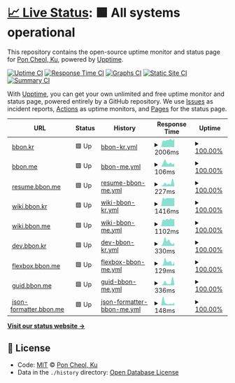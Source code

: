 # [📈 Live Status](https://uptime.bbon.me): <!--live status--> **🟩 All systems operational**

This repository contains the open-source uptime monitor and status page for [Pon Cheol, Ku](http://bbon.kr), powered by [Upptime](https://github.com/upptime/upptime).

[![Uptime CI](https://github.com/koj-co/upptime/workflows/Uptime%20CI/badge.svg)](https://github.com/koj-co/upptime/actions?query=workflow%3A%22Uptime+CI%22)
[![Response Time CI](https://github.com/koj-co/upptime/workflows/Response%20Time%20CI/badge.svg)](https://github.com/koj-co/upptime/actions?query=workflow%3A%22Response+Time+CI%22)
[![Graphs CI](https://github.com/koj-co/upptime/workflows/Graphs%20CI/badge.svg)](https://github.com/koj-co/upptime/actions?query=workflow%3A%22Graphs+CI%22)
[![Static Site CI](https://github.com/koj-co/upptime/workflows/Static%20Site%20CI/badge.svg)](https://github.com/koj-co/upptime/actions?query=workflow%3A%22Static+Site+CI%22)
[![Summary CI](https://github.com/koj-co/upptime/workflows/Summary%20CI/badge.svg)](https://github.com/koj-co/upptime/actions?query=workflow%3A%22Summary+CI%22)

With [Upptime](https://upptime.js.org), you can get your own unlimited and free uptime monitor and status page, powered entirely by a GitHub repository. We use [Issues](https://github.com/bbonkr/upptime/issues) as incident reports, [Actions](https://github.com/bbonkr/upptime/actions) as uptime monitors, and [Pages](https://uptime.bbon.me) for the status page.

<!--start: status pages-->
<!-- This summary is generated by Upptime (https://github.com/upptime/upptime) -->
<!-- Do not edit this manually, your changes will be overwritten -->
<!-- prettier-ignore -->
| URL | Status | History | Response Time | Uptime |
| --- | ------ | ------- | ------------- | ------ |
| <img alt="" src="https://favicons.githubusercontent.com/bbon.kr" height="13"> [bbon.kr](https://bbon.kr) | 🟩 Up | [bbon-kr.yml](https://github.com/bbonkr/uptime/commits/HEAD/history/bbon-kr.yml) | <details><summary><img alt="Response time graph" src="./graphs/bbon-kr/response-time-week.png" height="20"> 2006ms</summary><br><a href="https://uptime.bbon.me/history/bbon-kr"><img alt="Response time 1759" src="https://img.shields.io/endpoint?url=https%3A%2F%2Fraw.githubusercontent.com%2Fbbonkr%2Fuptime%2FHEAD%2Fapi%2Fbbon-kr%2Fresponse-time.json"></a><br><a href="https://uptime.bbon.me/history/bbon-kr"><img alt="24-hour response time 2088" src="https://img.shields.io/endpoint?url=https%3A%2F%2Fraw.githubusercontent.com%2Fbbonkr%2Fuptime%2FHEAD%2Fapi%2Fbbon-kr%2Fresponse-time-day.json"></a><br><a href="https://uptime.bbon.me/history/bbon-kr"><img alt="7-day response time 2006" src="https://img.shields.io/endpoint?url=https%3A%2F%2Fraw.githubusercontent.com%2Fbbonkr%2Fuptime%2FHEAD%2Fapi%2Fbbon-kr%2Fresponse-time-week.json"></a><br><a href="https://uptime.bbon.me/history/bbon-kr"><img alt="30-day response time 1722" src="https://img.shields.io/endpoint?url=https%3A%2F%2Fraw.githubusercontent.com%2Fbbonkr%2Fuptime%2FHEAD%2Fapi%2Fbbon-kr%2Fresponse-time-month.json"></a><br><a href="https://uptime.bbon.me/history/bbon-kr"><img alt="1-year response time 1759" src="https://img.shields.io/endpoint?url=https%3A%2F%2Fraw.githubusercontent.com%2Fbbonkr%2Fuptime%2FHEAD%2Fapi%2Fbbon-kr%2Fresponse-time-year.json"></a></details> | <details><summary><a href="https://uptime.bbon.me/history/bbon-kr">100.00%</a></summary><a href="https://uptime.bbon.me/history/bbon-kr"><img alt="All-time uptime 99.24%" src="https://img.shields.io/endpoint?url=https%3A%2F%2Fraw.githubusercontent.com%2Fbbonkr%2Fuptime%2FHEAD%2Fapi%2Fbbon-kr%2Fuptime.json"></a><br><a href="https://uptime.bbon.me/history/bbon-kr"><img alt="24-hour uptime 100.00%" src="https://img.shields.io/endpoint?url=https%3A%2F%2Fraw.githubusercontent.com%2Fbbonkr%2Fuptime%2FHEAD%2Fapi%2Fbbon-kr%2Fuptime-day.json"></a><br><a href="https://uptime.bbon.me/history/bbon-kr"><img alt="7-day uptime 100.00%" src="https://img.shields.io/endpoint?url=https%3A%2F%2Fraw.githubusercontent.com%2Fbbonkr%2Fuptime%2FHEAD%2Fapi%2Fbbon-kr%2Fuptime-week.json"></a><br><a href="https://uptime.bbon.me/history/bbon-kr"><img alt="30-day uptime 98.91%" src="https://img.shields.io/endpoint?url=https%3A%2F%2Fraw.githubusercontent.com%2Fbbonkr%2Fuptime%2FHEAD%2Fapi%2Fbbon-kr%2Fuptime-month.json"></a><br><a href="https://uptime.bbon.me/history/bbon-kr"><img alt="1-year uptime 99.24%" src="https://img.shields.io/endpoint?url=https%3A%2F%2Fraw.githubusercontent.com%2Fbbonkr%2Fuptime%2FHEAD%2Fapi%2Fbbon-kr%2Fuptime-year.json"></a></details>
| <img alt="" src="https://favicons.githubusercontent.com/bbon.me" height="13"> [bbon.me](https://bbon.me) | 🟩 Up | [bbon-me.yml](https://github.com/bbonkr/uptime/commits/HEAD/history/bbon-me.yml) | <details><summary><img alt="Response time graph" src="./graphs/bbon-me/response-time-week.png" height="20"> 106ms</summary><br><a href="https://uptime.bbon.me/history/bbon-me"><img alt="Response time 144" src="https://img.shields.io/endpoint?url=https%3A%2F%2Fraw.githubusercontent.com%2Fbbonkr%2Fuptime%2FHEAD%2Fapi%2Fbbon-me%2Fresponse-time.json"></a><br><a href="https://uptime.bbon.me/history/bbon-me"><img alt="24-hour response time 93" src="https://img.shields.io/endpoint?url=https%3A%2F%2Fraw.githubusercontent.com%2Fbbonkr%2Fuptime%2FHEAD%2Fapi%2Fbbon-me%2Fresponse-time-day.json"></a><br><a href="https://uptime.bbon.me/history/bbon-me"><img alt="7-day response time 106" src="https://img.shields.io/endpoint?url=https%3A%2F%2Fraw.githubusercontent.com%2Fbbonkr%2Fuptime%2FHEAD%2Fapi%2Fbbon-me%2Fresponse-time-week.json"></a><br><a href="https://uptime.bbon.me/history/bbon-me"><img alt="30-day response time 177" src="https://img.shields.io/endpoint?url=https%3A%2F%2Fraw.githubusercontent.com%2Fbbonkr%2Fuptime%2FHEAD%2Fapi%2Fbbon-me%2Fresponse-time-month.json"></a><br><a href="https://uptime.bbon.me/history/bbon-me"><img alt="1-year response time 144" src="https://img.shields.io/endpoint?url=https%3A%2F%2Fraw.githubusercontent.com%2Fbbonkr%2Fuptime%2FHEAD%2Fapi%2Fbbon-me%2Fresponse-time-year.json"></a></details> | <details><summary><a href="https://uptime.bbon.me/history/bbon-me">100.00%</a></summary><a href="https://uptime.bbon.me/history/bbon-me"><img alt="All-time uptime 100.00%" src="https://img.shields.io/endpoint?url=https%3A%2F%2Fraw.githubusercontent.com%2Fbbonkr%2Fuptime%2FHEAD%2Fapi%2Fbbon-me%2Fuptime.json"></a><br><a href="https://uptime.bbon.me/history/bbon-me"><img alt="24-hour uptime 100.00%" src="https://img.shields.io/endpoint?url=https%3A%2F%2Fraw.githubusercontent.com%2Fbbonkr%2Fuptime%2FHEAD%2Fapi%2Fbbon-me%2Fuptime-day.json"></a><br><a href="https://uptime.bbon.me/history/bbon-me"><img alt="7-day uptime 100.00%" src="https://img.shields.io/endpoint?url=https%3A%2F%2Fraw.githubusercontent.com%2Fbbonkr%2Fuptime%2FHEAD%2Fapi%2Fbbon-me%2Fuptime-week.json"></a><br><a href="https://uptime.bbon.me/history/bbon-me"><img alt="30-day uptime 100.00%" src="https://img.shields.io/endpoint?url=https%3A%2F%2Fraw.githubusercontent.com%2Fbbonkr%2Fuptime%2FHEAD%2Fapi%2Fbbon-me%2Fuptime-month.json"></a><br><a href="https://uptime.bbon.me/history/bbon-me"><img alt="1-year uptime 100.00%" src="https://img.shields.io/endpoint?url=https%3A%2F%2Fraw.githubusercontent.com%2Fbbonkr%2Fuptime%2FHEAD%2Fapi%2Fbbon-me%2Fuptime-year.json"></a></details>
| <img alt="" src="https://favicons.githubusercontent.com/resume.bbon.me" height="13"> [resume.bbon.me](https://resume.bbon.me) | 🟩 Up | [resume-bbon-me.yml](https://github.com/bbonkr/uptime/commits/HEAD/history/resume-bbon-me.yml) | <details><summary><img alt="Response time graph" src="./graphs/resume-bbon-me/response-time-week.png" height="20"> 227ms</summary><br><a href="https://uptime.bbon.me/history/resume-bbon-me"><img alt="Response time 350" src="https://img.shields.io/endpoint?url=https%3A%2F%2Fraw.githubusercontent.com%2Fbbonkr%2Fuptime%2FHEAD%2Fapi%2Fresume-bbon-me%2Fresponse-time.json"></a><br><a href="https://uptime.bbon.me/history/resume-bbon-me"><img alt="24-hour response time 67" src="https://img.shields.io/endpoint?url=https%3A%2F%2Fraw.githubusercontent.com%2Fbbonkr%2Fuptime%2FHEAD%2Fapi%2Fresume-bbon-me%2Fresponse-time-day.json"></a><br><a href="https://uptime.bbon.me/history/resume-bbon-me"><img alt="7-day response time 227" src="https://img.shields.io/endpoint?url=https%3A%2F%2Fraw.githubusercontent.com%2Fbbonkr%2Fuptime%2FHEAD%2Fapi%2Fresume-bbon-me%2Fresponse-time-week.json"></a><br><a href="https://uptime.bbon.me/history/resume-bbon-me"><img alt="30-day response time 243" src="https://img.shields.io/endpoint?url=https%3A%2F%2Fraw.githubusercontent.com%2Fbbonkr%2Fuptime%2FHEAD%2Fapi%2Fresume-bbon-me%2Fresponse-time-month.json"></a><br><a href="https://uptime.bbon.me/history/resume-bbon-me"><img alt="1-year response time 350" src="https://img.shields.io/endpoint?url=https%3A%2F%2Fraw.githubusercontent.com%2Fbbonkr%2Fuptime%2FHEAD%2Fapi%2Fresume-bbon-me%2Fresponse-time-year.json"></a></details> | <details><summary><a href="https://uptime.bbon.me/history/resume-bbon-me">100.00%</a></summary><a href="https://uptime.bbon.me/history/resume-bbon-me"><img alt="All-time uptime 100.00%" src="https://img.shields.io/endpoint?url=https%3A%2F%2Fraw.githubusercontent.com%2Fbbonkr%2Fuptime%2FHEAD%2Fapi%2Fresume-bbon-me%2Fuptime.json"></a><br><a href="https://uptime.bbon.me/history/resume-bbon-me"><img alt="24-hour uptime 100.00%" src="https://img.shields.io/endpoint?url=https%3A%2F%2Fraw.githubusercontent.com%2Fbbonkr%2Fuptime%2FHEAD%2Fapi%2Fresume-bbon-me%2Fuptime-day.json"></a><br><a href="https://uptime.bbon.me/history/resume-bbon-me"><img alt="7-day uptime 100.00%" src="https://img.shields.io/endpoint?url=https%3A%2F%2Fraw.githubusercontent.com%2Fbbonkr%2Fuptime%2FHEAD%2Fapi%2Fresume-bbon-me%2Fuptime-week.json"></a><br><a href="https://uptime.bbon.me/history/resume-bbon-me"><img alt="30-day uptime 100.00%" src="https://img.shields.io/endpoint?url=https%3A%2F%2Fraw.githubusercontent.com%2Fbbonkr%2Fuptime%2FHEAD%2Fapi%2Fresume-bbon-me%2Fuptime-month.json"></a><br><a href="https://uptime.bbon.me/history/resume-bbon-me"><img alt="1-year uptime 100.00%" src="https://img.shields.io/endpoint?url=https%3A%2F%2Fraw.githubusercontent.com%2Fbbonkr%2Fuptime%2FHEAD%2Fapi%2Fresume-bbon-me%2Fuptime-year.json"></a></details>
| <img alt="" src="https://favicons.githubusercontent.com/wiki.bbon.kr" height="13"> [wiki.bbon.kr](https://wiki.bbon.kr) | 🟩 Up | [wiki-bbon-kr.yml](https://github.com/bbonkr/uptime/commits/HEAD/history/wiki-bbon-kr.yml) | <details><summary><img alt="Response time graph" src="./graphs/wiki-bbon-kr/response-time-week.png" height="20"> 1416ms</summary><br><a href="https://uptime.bbon.me/history/wiki-bbon-kr"><img alt="Response time 1792" src="https://img.shields.io/endpoint?url=https%3A%2F%2Fraw.githubusercontent.com%2Fbbonkr%2Fuptime%2FHEAD%2Fapi%2Fwiki-bbon-kr%2Fresponse-time.json"></a><br><a href="https://uptime.bbon.me/history/wiki-bbon-kr"><img alt="24-hour response time 1397" src="https://img.shields.io/endpoint?url=https%3A%2F%2Fraw.githubusercontent.com%2Fbbonkr%2Fuptime%2FHEAD%2Fapi%2Fwiki-bbon-kr%2Fresponse-time-day.json"></a><br><a href="https://uptime.bbon.me/history/wiki-bbon-kr"><img alt="7-day response time 1416" src="https://img.shields.io/endpoint?url=https%3A%2F%2Fraw.githubusercontent.com%2Fbbonkr%2Fuptime%2FHEAD%2Fapi%2Fwiki-bbon-kr%2Fresponse-time-week.json"></a><br><a href="https://uptime.bbon.me/history/wiki-bbon-kr"><img alt="30-day response time 1567" src="https://img.shields.io/endpoint?url=https%3A%2F%2Fraw.githubusercontent.com%2Fbbonkr%2Fuptime%2FHEAD%2Fapi%2Fwiki-bbon-kr%2Fresponse-time-month.json"></a><br><a href="https://uptime.bbon.me/history/wiki-bbon-kr"><img alt="1-year response time 1792" src="https://img.shields.io/endpoint?url=https%3A%2F%2Fraw.githubusercontent.com%2Fbbonkr%2Fuptime%2FHEAD%2Fapi%2Fwiki-bbon-kr%2Fresponse-time-year.json"></a></details> | <details><summary><a href="https://uptime.bbon.me/history/wiki-bbon-kr">100.00%</a></summary><a href="https://uptime.bbon.me/history/wiki-bbon-kr"><img alt="All-time uptime 99.12%" src="https://img.shields.io/endpoint?url=https%3A%2F%2Fraw.githubusercontent.com%2Fbbonkr%2Fuptime%2FHEAD%2Fapi%2Fwiki-bbon-kr%2Fuptime.json"></a><br><a href="https://uptime.bbon.me/history/wiki-bbon-kr"><img alt="24-hour uptime 100.00%" src="https://img.shields.io/endpoint?url=https%3A%2F%2Fraw.githubusercontent.com%2Fbbonkr%2Fuptime%2FHEAD%2Fapi%2Fwiki-bbon-kr%2Fuptime-day.json"></a><br><a href="https://uptime.bbon.me/history/wiki-bbon-kr"><img alt="7-day uptime 100.00%" src="https://img.shields.io/endpoint?url=https%3A%2F%2Fraw.githubusercontent.com%2Fbbonkr%2Fuptime%2FHEAD%2Fapi%2Fwiki-bbon-kr%2Fuptime-week.json"></a><br><a href="https://uptime.bbon.me/history/wiki-bbon-kr"><img alt="30-day uptime 98.97%" src="https://img.shields.io/endpoint?url=https%3A%2F%2Fraw.githubusercontent.com%2Fbbonkr%2Fuptime%2FHEAD%2Fapi%2Fwiki-bbon-kr%2Fuptime-month.json"></a><br><a href="https://uptime.bbon.me/history/wiki-bbon-kr"><img alt="1-year uptime 99.12%" src="https://img.shields.io/endpoint?url=https%3A%2F%2Fraw.githubusercontent.com%2Fbbonkr%2Fuptime%2FHEAD%2Fapi%2Fwiki-bbon-kr%2Fuptime-year.json"></a></details>
| <img alt="" src="https://favicons.githubusercontent.com/wiki.bbon.me" height="13"> [wiki.bbon.me](https://wiki.bbon.me) | 🟩 Up | [wiki-bbon-me.yml](https://github.com/bbonkr/uptime/commits/HEAD/history/wiki-bbon-me.yml) | <details><summary><img alt="Response time graph" src="./graphs/wiki-bbon-me/response-time-week.png" height="20"> 1102ms</summary><br><a href="https://uptime.bbon.me/history/wiki-bbon-me"><img alt="Response time 1283" src="https://img.shields.io/endpoint?url=https%3A%2F%2Fraw.githubusercontent.com%2Fbbonkr%2Fuptime%2FHEAD%2Fapi%2Fwiki-bbon-me%2Fresponse-time.json"></a><br><a href="https://uptime.bbon.me/history/wiki-bbon-me"><img alt="24-hour response time 1145" src="https://img.shields.io/endpoint?url=https%3A%2F%2Fraw.githubusercontent.com%2Fbbonkr%2Fuptime%2FHEAD%2Fapi%2Fwiki-bbon-me%2Fresponse-time-day.json"></a><br><a href="https://uptime.bbon.me/history/wiki-bbon-me"><img alt="7-day response time 1102" src="https://img.shields.io/endpoint?url=https%3A%2F%2Fraw.githubusercontent.com%2Fbbonkr%2Fuptime%2FHEAD%2Fapi%2Fwiki-bbon-me%2Fresponse-time-week.json"></a><br><a href="https://uptime.bbon.me/history/wiki-bbon-me"><img alt="30-day response time 1019" src="https://img.shields.io/endpoint?url=https%3A%2F%2Fraw.githubusercontent.com%2Fbbonkr%2Fuptime%2FHEAD%2Fapi%2Fwiki-bbon-me%2Fresponse-time-month.json"></a><br><a href="https://uptime.bbon.me/history/wiki-bbon-me"><img alt="1-year response time 1283" src="https://img.shields.io/endpoint?url=https%3A%2F%2Fraw.githubusercontent.com%2Fbbonkr%2Fuptime%2FHEAD%2Fapi%2Fwiki-bbon-me%2Fresponse-time-year.json"></a></details> | <details><summary><a href="https://uptime.bbon.me/history/wiki-bbon-me">100.00%</a></summary><a href="https://uptime.bbon.me/history/wiki-bbon-me"><img alt="All-time uptime 99.66%" src="https://img.shields.io/endpoint?url=https%3A%2F%2Fraw.githubusercontent.com%2Fbbonkr%2Fuptime%2FHEAD%2Fapi%2Fwiki-bbon-me%2Fuptime.json"></a><br><a href="https://uptime.bbon.me/history/wiki-bbon-me"><img alt="24-hour uptime 100.00%" src="https://img.shields.io/endpoint?url=https%3A%2F%2Fraw.githubusercontent.com%2Fbbonkr%2Fuptime%2FHEAD%2Fapi%2Fwiki-bbon-me%2Fuptime-day.json"></a><br><a href="https://uptime.bbon.me/history/wiki-bbon-me"><img alt="7-day uptime 100.00%" src="https://img.shields.io/endpoint?url=https%3A%2F%2Fraw.githubusercontent.com%2Fbbonkr%2Fuptime%2FHEAD%2Fapi%2Fwiki-bbon-me%2Fuptime-week.json"></a><br><a href="https://uptime.bbon.me/history/wiki-bbon-me"><img alt="30-day uptime 100.00%" src="https://img.shields.io/endpoint?url=https%3A%2F%2Fraw.githubusercontent.com%2Fbbonkr%2Fuptime%2FHEAD%2Fapi%2Fwiki-bbon-me%2Fuptime-month.json"></a><br><a href="https://uptime.bbon.me/history/wiki-bbon-me"><img alt="1-year uptime 99.66%" src="https://img.shields.io/endpoint?url=https%3A%2F%2Fraw.githubusercontent.com%2Fbbonkr%2Fuptime%2FHEAD%2Fapi%2Fwiki-bbon-me%2Fuptime-year.json"></a></details>
| <img alt="" src="https://favicons.githubusercontent.com/dev.bbon.kr" height="13"> [dev.bbon.kr](https://dev.bbon.kr) | 🟩 Up | [dev-bbon-kr.yml](https://github.com/bbonkr/uptime/commits/HEAD/history/dev-bbon-kr.yml) | <details><summary><img alt="Response time graph" src="./graphs/dev-bbon-kr/response-time-week.png" height="20"> 330ms</summary><br><a href="https://uptime.bbon.me/history/dev-bbon-kr"><img alt="Response time 519" src="https://img.shields.io/endpoint?url=https%3A%2F%2Fraw.githubusercontent.com%2Fbbonkr%2Fuptime%2FHEAD%2Fapi%2Fdev-bbon-kr%2Fresponse-time.json"></a><br><a href="https://uptime.bbon.me/history/dev-bbon-kr"><img alt="24-hour response time 448" src="https://img.shields.io/endpoint?url=https%3A%2F%2Fraw.githubusercontent.com%2Fbbonkr%2Fuptime%2FHEAD%2Fapi%2Fdev-bbon-kr%2Fresponse-time-day.json"></a><br><a href="https://uptime.bbon.me/history/dev-bbon-kr"><img alt="7-day response time 330" src="https://img.shields.io/endpoint?url=https%3A%2F%2Fraw.githubusercontent.com%2Fbbonkr%2Fuptime%2FHEAD%2Fapi%2Fdev-bbon-kr%2Fresponse-time-week.json"></a><br><a href="https://uptime.bbon.me/history/dev-bbon-kr"><img alt="30-day response time 1027" src="https://img.shields.io/endpoint?url=https%3A%2F%2Fraw.githubusercontent.com%2Fbbonkr%2Fuptime%2FHEAD%2Fapi%2Fdev-bbon-kr%2Fresponse-time-month.json"></a><br><a href="https://uptime.bbon.me/history/dev-bbon-kr"><img alt="1-year response time 519" src="https://img.shields.io/endpoint?url=https%3A%2F%2Fraw.githubusercontent.com%2Fbbonkr%2Fuptime%2FHEAD%2Fapi%2Fdev-bbon-kr%2Fresponse-time-year.json"></a></details> | <details><summary><a href="https://uptime.bbon.me/history/dev-bbon-kr">100.00%</a></summary><a href="https://uptime.bbon.me/history/dev-bbon-kr"><img alt="All-time uptime 100.00%" src="https://img.shields.io/endpoint?url=https%3A%2F%2Fraw.githubusercontent.com%2Fbbonkr%2Fuptime%2FHEAD%2Fapi%2Fdev-bbon-kr%2Fuptime.json"></a><br><a href="https://uptime.bbon.me/history/dev-bbon-kr"><img alt="24-hour uptime 100.00%" src="https://img.shields.io/endpoint?url=https%3A%2F%2Fraw.githubusercontent.com%2Fbbonkr%2Fuptime%2FHEAD%2Fapi%2Fdev-bbon-kr%2Fuptime-day.json"></a><br><a href="https://uptime.bbon.me/history/dev-bbon-kr"><img alt="7-day uptime 100.00%" src="https://img.shields.io/endpoint?url=https%3A%2F%2Fraw.githubusercontent.com%2Fbbonkr%2Fuptime%2FHEAD%2Fapi%2Fdev-bbon-kr%2Fuptime-week.json"></a><br><a href="https://uptime.bbon.me/history/dev-bbon-kr"><img alt="30-day uptime 100.00%" src="https://img.shields.io/endpoint?url=https%3A%2F%2Fraw.githubusercontent.com%2Fbbonkr%2Fuptime%2FHEAD%2Fapi%2Fdev-bbon-kr%2Fuptime-month.json"></a><br><a href="https://uptime.bbon.me/history/dev-bbon-kr"><img alt="1-year uptime 100.00%" src="https://img.shields.io/endpoint?url=https%3A%2F%2Fraw.githubusercontent.com%2Fbbonkr%2Fuptime%2FHEAD%2Fapi%2Fdev-bbon-kr%2Fuptime-year.json"></a></details>
| <img alt="" src="https://favicons.githubusercontent.com/flexbox.bbon.me" height="13"> [flexbox.bbon.me](https://flexbox.bbon.me) | 🟩 Up | [flexbox-bbon-me.yml](https://github.com/bbonkr/uptime/commits/HEAD/history/flexbox-bbon-me.yml) | <details><summary><img alt="Response time graph" src="./graphs/flexbox-bbon-me/response-time-week.png" height="20"> 129ms</summary><br><a href="https://uptime.bbon.me/history/flexbox-bbon-me"><img alt="Response time 214" src="https://img.shields.io/endpoint?url=https%3A%2F%2Fraw.githubusercontent.com%2Fbbonkr%2Fuptime%2FHEAD%2Fapi%2Fflexbox-bbon-me%2Fresponse-time.json"></a><br><a href="https://uptime.bbon.me/history/flexbox-bbon-me"><img alt="24-hour response time 67" src="https://img.shields.io/endpoint?url=https%3A%2F%2Fraw.githubusercontent.com%2Fbbonkr%2Fuptime%2FHEAD%2Fapi%2Fflexbox-bbon-me%2Fresponse-time-day.json"></a><br><a href="https://uptime.bbon.me/history/flexbox-bbon-me"><img alt="7-day response time 129" src="https://img.shields.io/endpoint?url=https%3A%2F%2Fraw.githubusercontent.com%2Fbbonkr%2Fuptime%2FHEAD%2Fapi%2Fflexbox-bbon-me%2Fresponse-time-week.json"></a><br><a href="https://uptime.bbon.me/history/flexbox-bbon-me"><img alt="30-day response time 266" src="https://img.shields.io/endpoint?url=https%3A%2F%2Fraw.githubusercontent.com%2Fbbonkr%2Fuptime%2FHEAD%2Fapi%2Fflexbox-bbon-me%2Fresponse-time-month.json"></a><br><a href="https://uptime.bbon.me/history/flexbox-bbon-me"><img alt="1-year response time 214" src="https://img.shields.io/endpoint?url=https%3A%2F%2Fraw.githubusercontent.com%2Fbbonkr%2Fuptime%2FHEAD%2Fapi%2Fflexbox-bbon-me%2Fresponse-time-year.json"></a></details> | <details><summary><a href="https://uptime.bbon.me/history/flexbox-bbon-me">100.00%</a></summary><a href="https://uptime.bbon.me/history/flexbox-bbon-me"><img alt="All-time uptime 100.00%" src="https://img.shields.io/endpoint?url=https%3A%2F%2Fraw.githubusercontent.com%2Fbbonkr%2Fuptime%2FHEAD%2Fapi%2Fflexbox-bbon-me%2Fuptime.json"></a><br><a href="https://uptime.bbon.me/history/flexbox-bbon-me"><img alt="24-hour uptime 100.00%" src="https://img.shields.io/endpoint?url=https%3A%2F%2Fraw.githubusercontent.com%2Fbbonkr%2Fuptime%2FHEAD%2Fapi%2Fflexbox-bbon-me%2Fuptime-day.json"></a><br><a href="https://uptime.bbon.me/history/flexbox-bbon-me"><img alt="7-day uptime 100.00%" src="https://img.shields.io/endpoint?url=https%3A%2F%2Fraw.githubusercontent.com%2Fbbonkr%2Fuptime%2FHEAD%2Fapi%2Fflexbox-bbon-me%2Fuptime-week.json"></a><br><a href="https://uptime.bbon.me/history/flexbox-bbon-me"><img alt="30-day uptime 100.00%" src="https://img.shields.io/endpoint?url=https%3A%2F%2Fraw.githubusercontent.com%2Fbbonkr%2Fuptime%2FHEAD%2Fapi%2Fflexbox-bbon-me%2Fuptime-month.json"></a><br><a href="https://uptime.bbon.me/history/flexbox-bbon-me"><img alt="1-year uptime 100.00%" src="https://img.shields.io/endpoint?url=https%3A%2F%2Fraw.githubusercontent.com%2Fbbonkr%2Fuptime%2FHEAD%2Fapi%2Fflexbox-bbon-me%2Fuptime-year.json"></a></details>
| <img alt="" src="https://favicons.githubusercontent.com/guid.bbon.me" height="13"> [guid.bbon.me](https://guid.bbon.me) | 🟩 Up | [guid-bbon-me.yml](https://github.com/bbonkr/uptime/commits/HEAD/history/guid-bbon-me.yml) | <details><summary><img alt="Response time graph" src="./graphs/guid-bbon-me/response-time-week.png" height="20"> 336ms</summary><br><a href="https://uptime.bbon.me/history/guid-bbon-me"><img alt="Response time 259" src="https://img.shields.io/endpoint?url=https%3A%2F%2Fraw.githubusercontent.com%2Fbbonkr%2Fuptime%2FHEAD%2Fapi%2Fguid-bbon-me%2Fresponse-time.json"></a><br><a href="https://uptime.bbon.me/history/guid-bbon-me"><img alt="24-hour response time 353" src="https://img.shields.io/endpoint?url=https%3A%2F%2Fraw.githubusercontent.com%2Fbbonkr%2Fuptime%2FHEAD%2Fapi%2Fguid-bbon-me%2Fresponse-time-day.json"></a><br><a href="https://uptime.bbon.me/history/guid-bbon-me"><img alt="7-day response time 336" src="https://img.shields.io/endpoint?url=https%3A%2F%2Fraw.githubusercontent.com%2Fbbonkr%2Fuptime%2FHEAD%2Fapi%2Fguid-bbon-me%2Fresponse-time-week.json"></a><br><a href="https://uptime.bbon.me/history/guid-bbon-me"><img alt="30-day response time 293" src="https://img.shields.io/endpoint?url=https%3A%2F%2Fraw.githubusercontent.com%2Fbbonkr%2Fuptime%2FHEAD%2Fapi%2Fguid-bbon-me%2Fresponse-time-month.json"></a><br><a href="https://uptime.bbon.me/history/guid-bbon-me"><img alt="1-year response time 259" src="https://img.shields.io/endpoint?url=https%3A%2F%2Fraw.githubusercontent.com%2Fbbonkr%2Fuptime%2FHEAD%2Fapi%2Fguid-bbon-me%2Fresponse-time-year.json"></a></details> | <details><summary><a href="https://uptime.bbon.me/history/guid-bbon-me">100.00%</a></summary><a href="https://uptime.bbon.me/history/guid-bbon-me"><img alt="All-time uptime 100.00%" src="https://img.shields.io/endpoint?url=https%3A%2F%2Fraw.githubusercontent.com%2Fbbonkr%2Fuptime%2FHEAD%2Fapi%2Fguid-bbon-me%2Fuptime.json"></a><br><a href="https://uptime.bbon.me/history/guid-bbon-me"><img alt="24-hour uptime 100.00%" src="https://img.shields.io/endpoint?url=https%3A%2F%2Fraw.githubusercontent.com%2Fbbonkr%2Fuptime%2FHEAD%2Fapi%2Fguid-bbon-me%2Fuptime-day.json"></a><br><a href="https://uptime.bbon.me/history/guid-bbon-me"><img alt="7-day uptime 100.00%" src="https://img.shields.io/endpoint?url=https%3A%2F%2Fraw.githubusercontent.com%2Fbbonkr%2Fuptime%2FHEAD%2Fapi%2Fguid-bbon-me%2Fuptime-week.json"></a><br><a href="https://uptime.bbon.me/history/guid-bbon-me"><img alt="30-day uptime 100.00%" src="https://img.shields.io/endpoint?url=https%3A%2F%2Fraw.githubusercontent.com%2Fbbonkr%2Fuptime%2FHEAD%2Fapi%2Fguid-bbon-me%2Fuptime-month.json"></a><br><a href="https://uptime.bbon.me/history/guid-bbon-me"><img alt="1-year uptime 100.00%" src="https://img.shields.io/endpoint?url=https%3A%2F%2Fraw.githubusercontent.com%2Fbbonkr%2Fuptime%2FHEAD%2Fapi%2Fguid-bbon-me%2Fuptime-year.json"></a></details>
| <img alt="" src="https://favicons.githubusercontent.com/json-formatter.bbon.me" height="13"> [json-formatter.bbon.me](https://json-formatter.bbon.me/) | 🟩 Up | [json-formatter-bbon-me.yml](https://github.com/bbonkr/uptime/commits/HEAD/history/json-formatter-bbon-me.yml) | <details><summary><img alt="Response time graph" src="./graphs/json-formatter-bbon-me/response-time-week.png" height="20"> 148ms</summary><br><a href="https://uptime.bbon.me/history/json-formatter-bbon-me"><img alt="Response time 218" src="https://img.shields.io/endpoint?url=https%3A%2F%2Fraw.githubusercontent.com%2Fbbonkr%2Fuptime%2FHEAD%2Fapi%2Fjson-formatter-bbon-me%2Fresponse-time.json"></a><br><a href="https://uptime.bbon.me/history/json-formatter-bbon-me"><img alt="24-hour response time 137" src="https://img.shields.io/endpoint?url=https%3A%2F%2Fraw.githubusercontent.com%2Fbbonkr%2Fuptime%2FHEAD%2Fapi%2Fjson-formatter-bbon-me%2Fresponse-time-day.json"></a><br><a href="https://uptime.bbon.me/history/json-formatter-bbon-me"><img alt="7-day response time 148" src="https://img.shields.io/endpoint?url=https%3A%2F%2Fraw.githubusercontent.com%2Fbbonkr%2Fuptime%2FHEAD%2Fapi%2Fjson-formatter-bbon-me%2Fresponse-time-week.json"></a><br><a href="https://uptime.bbon.me/history/json-formatter-bbon-me"><img alt="30-day response time 230" src="https://img.shields.io/endpoint?url=https%3A%2F%2Fraw.githubusercontent.com%2Fbbonkr%2Fuptime%2FHEAD%2Fapi%2Fjson-formatter-bbon-me%2Fresponse-time-month.json"></a><br><a href="https://uptime.bbon.me/history/json-formatter-bbon-me"><img alt="1-year response time 218" src="https://img.shields.io/endpoint?url=https%3A%2F%2Fraw.githubusercontent.com%2Fbbonkr%2Fuptime%2FHEAD%2Fapi%2Fjson-formatter-bbon-me%2Fresponse-time-year.json"></a></details> | <details><summary><a href="https://uptime.bbon.me/history/json-formatter-bbon-me">100.00%</a></summary><a href="https://uptime.bbon.me/history/json-formatter-bbon-me"><img alt="All-time uptime 100.00%" src="https://img.shields.io/endpoint?url=https%3A%2F%2Fraw.githubusercontent.com%2Fbbonkr%2Fuptime%2FHEAD%2Fapi%2Fjson-formatter-bbon-me%2Fuptime.json"></a><br><a href="https://uptime.bbon.me/history/json-formatter-bbon-me"><img alt="24-hour uptime 100.00%" src="https://img.shields.io/endpoint?url=https%3A%2F%2Fraw.githubusercontent.com%2Fbbonkr%2Fuptime%2FHEAD%2Fapi%2Fjson-formatter-bbon-me%2Fuptime-day.json"></a><br><a href="https://uptime.bbon.me/history/json-formatter-bbon-me"><img alt="7-day uptime 100.00%" src="https://img.shields.io/endpoint?url=https%3A%2F%2Fraw.githubusercontent.com%2Fbbonkr%2Fuptime%2FHEAD%2Fapi%2Fjson-formatter-bbon-me%2Fuptime-week.json"></a><br><a href="https://uptime.bbon.me/history/json-formatter-bbon-me"><img alt="30-day uptime 100.00%" src="https://img.shields.io/endpoint?url=https%3A%2F%2Fraw.githubusercontent.com%2Fbbonkr%2Fuptime%2FHEAD%2Fapi%2Fjson-formatter-bbon-me%2Fuptime-month.json"></a><br><a href="https://uptime.bbon.me/history/json-formatter-bbon-me"><img alt="1-year uptime 100.00%" src="https://img.shields.io/endpoint?url=https%3A%2F%2Fraw.githubusercontent.com%2Fbbonkr%2Fuptime%2FHEAD%2Fapi%2Fjson-formatter-bbon-me%2Fuptime-year.json"></a></details>

<!--end: status pages-->

[**Visit our status website →**](https://uptime.bbon.me)

## 📄 License

- Code: [MIT](./LICENSE) © [Pon Cheol, Ku](http://bbon.kr)
- Data in the `./history` directory: [Open Database License](https://opendatacommons.org/licenses/odbl/1-0/)

